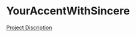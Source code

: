 # YourAccentWithSincere
<a href="https://docs.google.com/document/d/10gioFRDIGsv-WHlbo0KmWV5gYJk5W0lDLYjyIZPb4S8/edit?usp=sharing">Project Discription</a>
